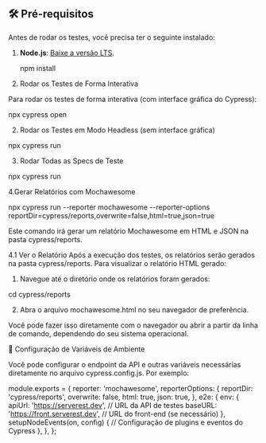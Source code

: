 
## 🛠️ Pré-requisitos

Antes de rodar os testes, você precisa ter o seguinte instalado:

1. **Node.js**: [Baixe a versão LTS](https://nodejs.org/).

   npm install

1. Rodar os Testes de Forma Interativa

Para rodar os testes de forma interativa (com interface gráfica do Cypress):

npx cypress open

2. Rodar os Testes em Modo Headless (sem interface gráfica)

npx cypress run

3.  Rodar Todas as Specs de Teste

npx cypress run

4.Gerar Relatórios com Mochawesome

npx cypress run --reporter mochawesome --reporter-options reportDir=cypress/reports,overwrite=false,html=true,json=true

Este comando irá gerar um relatório Mochawesome em HTML e JSON na pasta cypress/reports.

4.1 Ver o Relatório
Após a execução dos testes, os relatórios serão gerados na pasta cypress/reports. Para visualizar o relatório HTML gerado:

1. Navegue até o diretório onde os relatórios foram gerados:

cd cypress/reports

2. Abra o arquivo mochawesome.html no seu navegador de preferência.

Você pode fazer isso diretamente com o navegador ou abrir a partir da linha de comando, dependendo do seu sistema operacional.

📝 Configuração de Variáveis de Ambiente

Você pode configurar o endpoint da API e outras variáveis necessárias diretamente no arquivo cypress.config.js. Por exemplo:

module.exports = {
  reporter: 'mochawesome',
  reporterOptions: {
    reportDir: 'cypress/reports',
    overwrite: false,
    html: true,
    json: true,
  },
  e2e: {
    env: {
      apiUrl: 'https://serverest.dev',  // URL da API de testes
      baseURL: 'https://front.serverest.dev', // URL do front-end (se necessário)
    },
    setupNodeEvents(on, config) {
      // Configuração de plugins e eventos do Cypress
    },
  },
};
